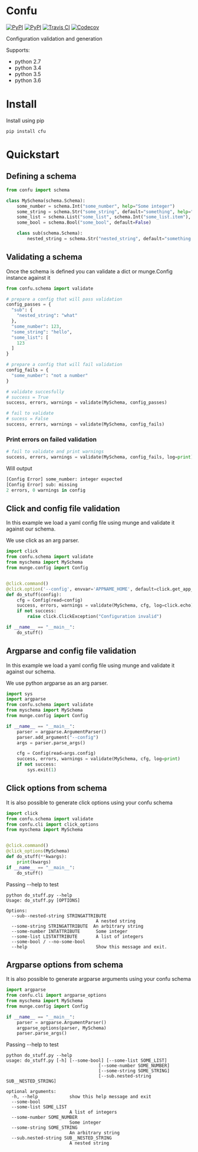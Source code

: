 # Confu

[![PyPI](https://img.shields.io/pypi/v/cfu.svg?maxAge=60)](https://pypi.python.org/pypi/cfu)
[![PyPI](https://img.shields.io/pypi/pyversions/cfu.svg?maxAge=600)](https://pypi.python.org/pypi/cfu)
[![Travis CI](https://img.shields.io/travis/20c/confu.svg?maxAge=60)](https://travis-ci.org/20c/confu)
[![Codecov](https://img.shields.io/codecov/c/github/20c/confu/master.svg?maxAge=60)](https://codecov.io/github/20c/confu)

Configuration validation and generation

Supports:
  - python 2.7
  - python 3.4
  - python 3.5
  - python 3.6

# Install

Install using pip

```
pip install cfu
```

# Quickstart

## Defining a schema

```py
from confu import schema

class MySchema(schema.Schema):
    some_number = schema.Int("some_number", help="Some integer")
    some_string = schema.Str("some_string", default="something", help="An arbitrary string")
    some_list = schema.List("some_list", schema.Int("some_list.item"), help="A list of integers")
    some_bool = schema.Bool("some_bool", default=False)

    class sub(schema.Schema):
        nested_string = schema.Str("nested_string", default="something nested", help="A nested string")
```

## Validating a schema

Once the schema is defined you can validate a dict or munge.Config instance against it

```py
from confu.schema import validate

# prepare a config that will pass validation
config_passes = {
  "sub": {
    "nested_string": "what"
  },
  "some_number": 123,
  "some_string": "hello",
  "some_list": [
    123
  ]
}

# prepare a config that will fail validation
config_fails = {
  "some_number": "not a number"
}

# validate succesfully
# success = True
success, errors, warnings = validate(MySchema, config_passes)

# fail to validate
# sucess = False
success, errors, warnings = validate(MySchema, config_fails)
```

### Print errors on failed validation

```py
# fail to validate and print warnings
success, errors, warnings = validate(MySchema, config_fails, log=print)
```

Will output

```py
[Config Error] some_number: integer expected
[Config Error] sub: missing
2 errors, 0 warnings in config
```

## Click and config file validation

In this example we load a yaml config file using munge and validate it against our schema.

We use click as an arg parser.

```py
import click
from confu.schema import validate
from myschema import MySchema
from munge.config import Config


@click.command()
@click.option('--config', envvar='APPNAME_HOME', default=click.get_app_dir('appname'))
def do_stuff(config):
    cfg = Config(read=config)
    success, errors, warnings = validate(MySchema, cfg, log=click.echo)
    if not success:
        raise click.ClickException("Configuration invalid")

if __name__ == "__main__":
    do_stuff()
```

## Argparse and config file validation

In this example we load a yaml config file using munge and validate it against our schema.

We use python argparse as an arg parser.

```py
import sys
import argparse
from confu.schema import validate
from myschema import MySchema
from munge.config import Config

if __name__ == "__main__":
    parser = argparse.ArgumentParser()
    parser.add_argument("--config")
    args = parser.parse_args()

    cfg = Config(read=args.config)
    success, errors, warnings = validate(MySchema, cfg, log=print)
    if not success:
        sys.exit(1)
```

## Click options from schema

It is also possible to generate click options using your confu schema

```py
import click
from confu.schema import validate
from confu.cli import click_options
from myschema import MySchema


@click.command()
@click_options(MySchema)
def do_stuff(**kwargs):
    print(kwargs)
if __name__ == "__main__":
    do_stuff()
```

Passing --help to test

```
python do_stuff.py --help
Usage: do_stuff.py [OPTIONS]

Options:
  --sub--nested-string STRINGATTRIBUTE
                                  A nested string
  --some-string STRINGATTRIBUTE  An arbitrary string
  --some-number INTATTRIBUTE      Some integer
  --some-list LISTATTRIBUTE       A list of integers
  --some-bool / --no-some-bool
  --help                          Show this message and exit.
```

## Argparse options from schema

It is also possible to generate argparse arguments using your confu schema

```py
import argparse
from confu.cli import argparse_options
from myschema import MySchema
from munge.config import Config

if __name__ == "__main__":
    parser = argparse.ArgumentParser()
    argparse_options(parser, MySchema)
    parser.parse_args()
```

Passing --help to test

```
python do_stuff.py --help
usage: do_stuff.py [-h] [--some-bool] [--some-list SOME_LIST]
                                   [--some-number SOME_NUMBER]
                                   [--some-string SOME_STRING]
                                   [--sub.nested-string SUB__NESTED_STRING]

optional arguments:
  -h, --help            show this help message and exit
  --some-bool
  --some-list SOME_LIST
                        A list of integers
  --some-number SOME_NUMBER
                        Some integer
  --some-string SOME_STRING
                        An arbitrary string
  --sub.nested-string SUB__NESTED_STRING
                        A nested string
```
